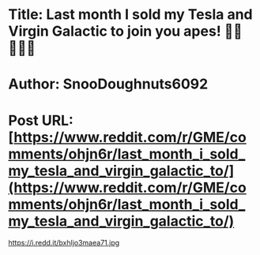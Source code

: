 # Title: Last month I sold my Tesla and Virgin Galactic to join you apes! 🦍💎👐🏻🚀
# Author: SnooDoughnuts6092
# Post URL: [https://www.reddit.com/r/GME/comments/ohjn6r/last_month_i_sold_my_tesla_and_virgin_galactic_to/](https://www.reddit.com/r/GME/comments/ohjn6r/last_month_i_sold_my_tesla_and_virgin_galactic_to/)


https://i.redd.it/bxhljo3maea71.jpg